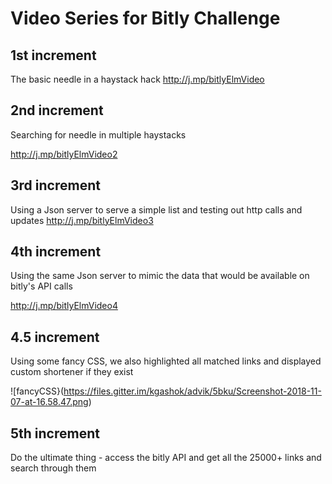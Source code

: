 
# Video Series for Bitly Challenge


## 1st increment
The basic needle in a haystack hack 
http://j.mp/bitlyElmVideo

## 2nd increment
Searching for needle in multiple haystacks 

http://j.mp/bitlyElmVideo2

## 3rd increment
Using a Json server to serve a simple list and testing out http calls and updates 
http://j.mp/bitlyElmVideo3

## 4th increment

Using the same Json server to mimic the data that would be available on bitly's API calls 

http://j.mp/bitlyElmVideo4

## 4.5 increment 

Using some fancy CSS, we also highlighted all matched links and displayed custom shortener if they exist 

![fancyCSS}(https://files.gitter.im/kgashok/advik/5bku/Screenshot-2018-11-07-at-16.58.47.png)

## 5th increment
Do the ultimate thing - access the bitly API and get all the 25000+ links and search through them 


